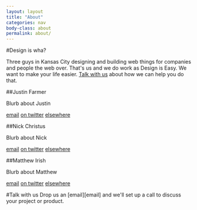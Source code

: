 ```yaml
---
layout: layout
title: "About"
categories: nav
body-class: about
permalink: about/
---
```


#Design is wha?

Three guys in Kansas City designing and building web things for companies and people the web over. That's us and we do work as Design is Easy. We want to make your life easier. <a href="#contact">Talk with us</a> about how we can help you do that.

##Justin Farmer 

Blurb about Justin

<span class="email">[email][j-email]</span>
<span class="twitter">[on twitter][j-twitter]</span>
<span class="site">[elsewhere][j-site]</span>

##Nick Christus 

Blurb about Nick

<span class="email">[email][n-email]</span>
<span class="twitter">[on twitter][n-twitter]</span>
<span class="site">[elsewhere][n-site]</span>

##Matthew Irish 

Blurb about Matthew

<span class="email">[email][m-email]</span>
<span class="twitter">[on twitter][m-twitter]</span>
<span class="site">[elsewhere][m-site]</span>


<a name="contact" id="contact" />
#Talk with us
Drop us an [email][email] and we'll set up a call to discuss your
project or product.


[email]: mailto:contact@designiseasy.com
[j-email]: mailto:justin@designiseasy.com
[n-email]: mailto:nick@designiseasy.com
[m-email]: mailto:matthew@designiseasy.com

[j-twitter]: http://twitter.com/justinfarmer
[n-twitter]: http://twitter.com/nchristus
[m-twitter]: http://twitter.com/meirish

[j-site]: http://krop.com/justinfarmer
[n-site]: http://countrycore.com
[m-site]: http://meirish.com
